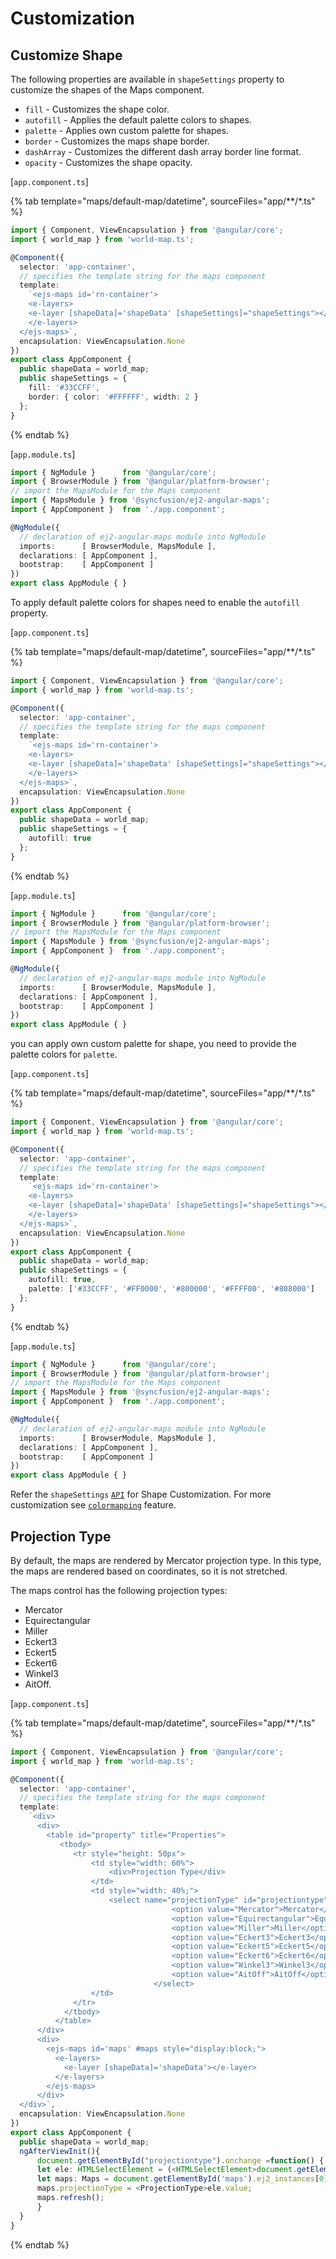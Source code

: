 # Customization

## Customize Shape

The following properties are available in `shapeSettings` property to customize the shapes of the Maps component.

* `fill` - Customizes the shape color.
* `autofill` - Applies the default palette colors to shapes.
* `palette` - Applies own custom palette for shapes.
* `border` - Customizes the maps shape border.
* `dashArray` - Customizes the different dash array border line format.
* `opacity` - Customizes the shape opacity.

[`app.component.ts`]

{% tab template="maps/default-map/datetime", sourceFiles="app/**/*.ts" %}

```typescript
import { Component, ViewEncapsulation } from '@angular/core';
import { world_map } from 'world-map.ts';

@Component({
  selector: 'app-container',
  // specifies the template string for the maps component
  template:
    `<ejs-maps id='rn-container'>
    <e-layers>
    <e-layer [shapeData]='shapeData' [shapeSettings]="shapeSettings"></e-layer>
    </e-layers>
  </ejs-maps>`,
  encapsulation: ViewEncapsulation.None
})
export class AppComponent {
  public shapeData = world_map;
  public shapeSettings = {
    fill: '#33CCFF',
    border: { color: '#FFFFFF', width: 2 }
  };
}
```

{% endtab %}

[`app.module.ts`]

```typescript
import { NgModule }      from '@angular/core';
import { BrowserModule } from '@angular/platform-browser';
// import the MapsModule for the Maps component
import { MapsModule } from '@syncfusion/ej2-angular-maps';
import { AppComponent }  from './app.component';

@NgModule({
  // declaration of ej2-angular-maps module into NgModule
  imports:      [ BrowserModule, MapsModule ],
  declarations: [ AppComponent ],
  bootstrap:    [ AppComponent ]
})
export class AppModule { }
```

To apply default palette colors for shapes need to enable the `autofill` property.

[`app.component.ts`]

{% tab template="maps/default-map/datetime", sourceFiles="app/**/*.ts" %}

```typescript
import { Component, ViewEncapsulation } from '@angular/core';
import { world_map } from 'world-map.ts';

@Component({
  selector: 'app-container',
  // specifies the template string for the maps component
  template:
    `<ejs-maps id='rn-container'>
    <e-layers>
    <e-layer [shapeData]='shapeData' [shapeSettings]="shapeSettings"></e-layer>
    </e-layers>
  </ejs-maps>`,
  encapsulation: ViewEncapsulation.None
})
export class AppComponent {
  public shapeData = world_map;
  public shapeSettings = {
    autofill: true
  };
}
```

{% endtab %}

[`app.module.ts`]

```typescript
import { NgModule }      from '@angular/core';
import { BrowserModule } from '@angular/platform-browser';
// import the MapsModule for the Maps component
import { MapsModule } from '@syncfusion/ej2-angular-maps';
import { AppComponent }  from './app.component';

@NgModule({
  // declaration of ej2-angular-maps module into NgModule
  imports:      [ BrowserModule, MapsModule ],
  declarations: [ AppComponent ],
  bootstrap:    [ AppComponent ]
})
export class AppModule { }
```

you can apply own custom palette for shape, you need to provide the palette colors for `palette`.

[`app.component.ts`]

{% tab template="maps/default-map/datetime", sourceFiles="app/**/*.ts" %}

```typescript
import { Component, ViewEncapsulation } from '@angular/core';
import { world_map } from 'world-map.ts';

@Component({
  selector: 'app-container',
  // specifies the template string for the maps component
  template:
    `<ejs-maps id='rn-container'>
    <e-layers>
    <e-layer [shapeData]='shapeData' [shapeSettings]="shapeSettings"></e-layer>
    </e-layers>
  </ejs-maps>`,
  encapsulation: ViewEncapsulation.None
})
export class AppComponent {
  public shapeData = world_map;
  public shapeSettings = {
    autofill: true,
    palette: ['#33CCFF', '#FF0000', '#800000', '#FFFF00', '#808000']
  };
}
```

{% endtab %}

[`app.module.ts`]

```typescript
import { NgModule }      from '@angular/core';
import { BrowserModule } from '@angular/platform-browser';
// import the MapsModule for the Maps component
import { MapsModule } from '@syncfusion/ej2-angular-maps';
import { AppComponent }  from './app.component';

@NgModule({
  // declaration of ej2-angular-maps module into NgModule
  imports:      [ BrowserModule, MapsModule ],
  declarations: [ AppComponent ],
  bootstrap:    [ AppComponent ]
})
export class AppModule { }
```

Refer the `shapeSettings` [`API`](../api/maps/shapeSettingsModel) for Shape Customization.
For more customization see [`colormapping`](../maps/color-mapping) feature.

## Projection Type

By default, the maps are rendered by Mercator projection type. In this type, the maps are rendered based on coordinates, so it is not stretched.

The maps control has the following projection types:

* Mercator
* Equirectangular
* Miller
* Eckert3
* Eckert5
* Eckert6
* Winkel3
* AitOff.

[`app.component.ts`]

{% tab template="maps/default-map/datetime", sourceFiles="app/**/*.ts" %}

```typescript
import { Component, ViewEncapsulation } from '@angular/core';
import { world_map } from 'world-map.ts';

@Component({
  selector: 'app-container',
  // specifies the template string for the maps component
  template:
    `<div>
      <div>
        <table id="property" title="Properties">
           <tbody>
              <tr style="height: 50px">
                  <td style="width: 60%">
                      <div>Projection Type</div>
                  </td>
                  <td style="width: 40%;">
                      <select name="projectionType" id="projectiontype" style="margin-left: -25px">
                                    <option value="Mercator">Mercator</option>
                                    <option value="Equirectangular">Equirectangular</option>
                                    <option value="Miller">Miller</option>
                                    <option value="Eckert3">Eckert3</option>
                                    <option value="Eckert5">Eckert5</option>
                                    <option value="Eckert6">Eckert6</option>
                                    <option value="Winkel3">Winkel3</option>
                                    <option value="AitOff">AitOff</option>
                                </select>
                  </td>
              </tr>
            </tbody>
          </table>
      </div>
      <div>
        <ejs-maps id='maps' #maps style="display:block;">
          <e-layers>
            <e-layer [shapeData]='shapeData'></e-layer>
          </e-layers>
        </ejs-maps>
      </div>
  </div>`,
  encapsulation: ViewEncapsulation.None
})
export class AppComponent {
  public shapeData = world_map;
  ngAfterViewInit(){
      document.getElementById("projectiontype").onchange =function() {
      let ele: HTMLSelectElement = (<HTMLSelectElement>document.getElementById("projectiontype"));
      let maps: Maps = document.getElementById('maps').ej2_instances[0];
      maps.projectionType = <ProjectionType>ele.value;
      maps.refresh();
      }
  }
}
```

{% endtab %}